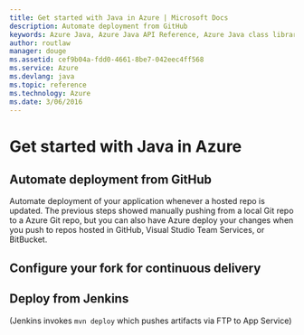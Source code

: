 ```yaml
---
title: Get started with Java in Azure | Microsoft Docs
description: Automate deployment from GitHub
keywords: Azure Java, Azure Java API Reference, Azure Java class library, Azure SDK
author: routlaw
manager: douge
ms.assetid: cef9b04a-fdd0-4661-8be7-042eec4ff568
ms.service: Azure
ms.devlang: java
ms.topic: reference
ms.technology: Azure
ms.date: 3/06/2016
---
```


# Get started with Java in Azure

## Automate deployment from GitHub

Automate deployment of your application whenever a hosted repo is updated. The previous steps showed manually pushing from a local Git repo to a Azure Git repo, but you can also have Azure deploy your changes when you push to repos hosted in GitHub, Visual Studio Team Services, or BitBucket.

## Configure your fork for continuous delivery

## Deploy from Jenkins

(Jenkins invokes `mvn deploy` which pushes artifacts via FTP to App Service)
